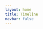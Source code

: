 ```yaml
---
layout: home
title: Timeline
navbar: false
---
```



<script setup>


import { useData } from 'vitepress'
const { theme, page, frontmatter } = useData()

import Portfolio from './portfolio/Portfolio.vue'

const imagePath = '/images/'

</script>

<Portfolio :info="theme.info" :config="config"/>
